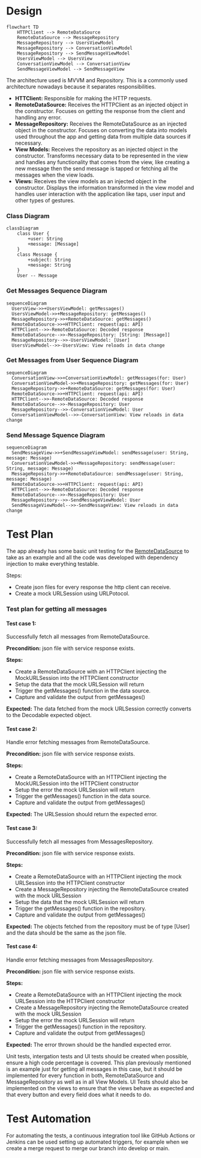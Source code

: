 # Design

```mermaid
flowchart TD
	HTTPClient --> RemoteDataSource
	RemoteDataSource --> MessageRepository
	MessageRepository --> UsersViewModel
	MessageRepository --> ConversationViewModel
	MessageRepository --> SendMessageViewModel
	UsersViewModel --> UsersView
	ConversationViewModel --> ConversationView
	SendMessageViewModel --> SendMessageView
```



The architecture used is MVVM and Repository. This is a commonly used architecture nowadays 
because it separates responsibilities. 

- **HTTClient:** Responsible for making the HTTP requests.
- **RemoteDataSource:** Receives the HTTPClient as an injected object in the constructor.
    Focuses on getting the response from the client and handling any error.
- **MessageRepository:** Receives the RemoteDataSource as an injected object in the constructor.
    Focuses on converting the data into models used throughout the app and getting data from multiple
    data sources if necessary.
- **View Models:** Receives the repository as an injected object in the constructor.
    Transforms necessary data to be represented in the view and handles any functionality that comes 
    from the view, like creating a new message then the send message is tapped or fetching all the
    messages when the view loads.
- **Views:** Receives the view models as an injected object in the constructor.
    Displays the information transformed in the view model and handles user interaction with the application
    like taps, user input and other types of gestures.



### Class Diagram

```mermaid
classDiagram
	class User {
		+user: String
		+message: [Message]
	}
	class Message {
		+subject: String 
		+message: String 
	}
	User -- Message
```





### Get Messages Sequence Diagram

```mermaid
sequenceDiagram
  UsersView->>+UsersViewModel: getMessages()
  UsersViewModel->>+MessageRepository: getMessages()
  MessageRepository->>+RemoteDataSource: getMessages()
  RemoteDataSource->>+HTTPClient: request(api: API)
  HTTPClient-->>-RemoteDataSource: Decoded response
  RemoteDataSource-->>-MessageRepository: [String: [Message]]
  MessageRepository-->>-UsersViewModel: [User]
  UsersViewModel-->>-UsersView: View reloads in data change

```



### Get Messages from User Sequence Diagram

```mermaid
sequenceDiagram
  ConversationView->>+ConversationViewModel: getMessages(for: User)
  ConversationViewModel->>+MessageRepository: getMessages(for: User)
  MessageRepository->>+RemoteDataSource: getMessages(for: User)
  RemoteDataSource->>+HTTPClient: request(api: API)
  HTTPClient-->>-RemoteDataSource: Decoded response
  RemoteDataSource-->>-MessageRepository: User
  MessageRepository-->>-ConversationViewModel: User
  ConversationViewModel-->>-ConversationView: View reloads in data change
```



### Send Message Squence Diagram

```mermaid
sequenceDiagram
  SendMessageView->>+SendMessageViewModel: sendMessage(user: String, message: Message)
  ConversationViewModel->>+MessageRepository: sendMessage(user: String, message: Message)
  MessageRepository->>+RemoteDataSource: sendMessage(user: String, message: Message)
  RemoteDataSource->>+HTTPClient: request(api: API)
  HTTPClient-->>-RemoteDataSource: Decoded response
  RemoteDataSource-->>-MessageRepository: User
  MessageRepository-->>-SendMessageViewModel: User
  SendMessageViewModel-->>-SendMessageView: View reloads in data change
```



# Test Plan

The app already has some basic unit testing for the [RemoteDataSource](https://github.com/ignacioparadisi/lovevery-messages/blob/main/MSGTests/AWSDataSourceTests.swift) to take as an example and all the code was developed with dependency injection to make everything testable.

Steps:
   - Create json files for every response the http client can receive.
   - Create a mock URLSession using URLPotocol.

### Test plan for getting all messages

#### Test case 1:
Successfully fetch all messages from RemoteDataSource.

**Precondition:** json file with service response exists.

**Steps:**

   - Create a RemoteDataSource with an HTTPClient injecting the MockURLSession into the HTTPClient constructor
   - Setup the data that the mock URLSession will return
   - Trigger the getMessages() function in the data source.
   - Capture and validate the output from getMessages()

**Expected:** The data fetched from the mock URLSession correctly converts to the Decodable expected object.

#### **Test case 2:** 
Handle error fetching messages from RemoteDataSource.

**Precondition:** json file with service response exists.

**Steps:**
   - Create a RemoteDataSource with an HTTPClient injecting the MockURLSession into the HTTPClient constructor
   - Setup the error the mock URLSession will return
   - Trigger the getMessages() function in the data source.
   - Capture and validate the output from getMessages()

**Expected:** The URLSession should return the expected error.

#### Test case 3:
Successfully fetch all messages from MessagesRepository.

**Precondition:** json file with service response exists.

**Steps:**
   - Create a RemoteDataSource with an HTTPClient injecting the mock URLSession into the HTTPClient constructor
   - Create a MessageRepository injecting the RemoteDataSource created with the mock URLSession
   - Setup the data that the mock URLSession will return
   - Trigger the getMessages() function in the repository.
   - Capture and validate the output from getMessages()

**Expected:** The objects fetched from the repository must be of type [User] and the data should be the same as the json file.

#### Test case 4:
Handle error fetching messages from MessagesRepository.

**Precondition:** json file with service response exists.

**Steps:**
   - Create a RemoteDataSource with an HTTPClient injecting the mock URLSession into the HTTPClient constructor
   - Create a MessageRepository injecting the RemoteDataSource created with the mock URLSession
   - Setup the error the mock URLSession will return
   - Trigger the getMessages() function in the repository.
   - Capture and validate the output from getMessages()
 
**Expected:** The error thrown should be the handled expected error.

Unit tests, intergation tests and UI tests should be created when possible, ensure a high code percentage is covered. This plan previously mentioned is an example just for getting all messages in this case, but it should be implemented for every function in both, RemoteDataSource and MessageRepository as well as in all View Models.
UI Tests should also be implemented on the views to ensure that the views behave as expected and that every button and every field does what it needs to do.


# Test Automation

For automating the tests, a continuous integration tool like GitHub Actions or Jenkins can be used setting up automated triggers, for example when we create a merge request to merge our branch into develop or main.
